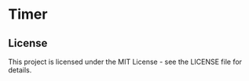 # Timer

## License

This project is licensed under the MIT License - see the LICENSE file for details.
